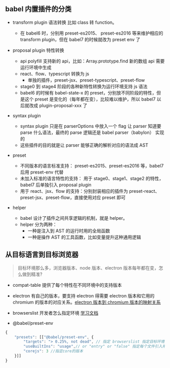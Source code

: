 ## babel 内置插件的分类

- transform plugin 语法转换 比如 class 转 function。
  - 在 babel6 时，分别用 preset-es2015、 preset-es2016 等来维护相应的 transform plugin，但在 babel7 的时候就改为 preset env 了

- proposal plugin 特性转换
  - api polyfill 支持新的 api，比如：Array.prototype.find 新的数组 api 需要运行环境中生成
  - react、flow、typescript 转换为 js
    - 单独的插件，preset-jsx、preset-typescript、preset-flow
  - stage0 到 stage4 阶段的各种新特性转换为运行环境支持 js 语法
  - babel6 的时候有 babel-state-x 的 preset，分别放不同阶段的特性，但是这个 preset 是变化的（每年都在变），比较难以维护，所以 babel7 以后就改成 plugin-proposal-xxx 了

- syntax plugin
  - syntax plugin 只是在 parserOptions 中放入一个 flag 让 parser 知道要 parse 什么语法，最终的 parse 逻辑还是 babel parser（babylon） 实现的
  - 这些插件的目的就是让 parser 能够正确的解析对应的语法成 AST

- preset
  - 不同版本的语言标准支持： preset-es2015、preset-es2016 等，babel7 后用 preset-env 代替
  - 未加入标准的语言特性的支持： 用于 stage0、stage1、stage2 的特性，babel7 后单独引入 proposal plugin
  - 用于 react、jsx、flow 的支持：分别封装相应的插件为 preset-react、preset-jsx、preset-flow，直接使用对应 preset 即可

- helper
  - babel 设计了插件之间共享逻辑的机制，就是 helper。
  - helper 分为两种：
    - 一种是注入到 AST 的运行时用的全局函数
    - 一种是操作 AST 的工具函数，比如变量提升这种通用逻辑

## 从目标语言到目标浏览器
> 目标环境那么多，浏览器版本、node 版本、electron 版本每年都在变，怎么做到精准?

- compat-table 提供了每个特性在不同环境中的支持版本

- electron 有自己的版本，要支持 electron 得需要 electron 版本和它用的 chromium 的版本的对应关系。[electron 版本到 chromium 版本的映射关系](https://github.com/Kilian/electron-to-chromium)

- browserslist 开发者怎么指定环境 [学习文档](https://github.com/browserslist/browserslist#queries)

- @babel/preset-env

```javascript
{
    "presets": [["@babel/preset-env", { 
        "targets": "> 0.25%, not dead", // 指定 browserslist 指定目标环境范围
        "useBuiltIns": "usage",// or "entry" or "false" 指定每个文件引入用到的
        "corejs": 3 //指定core的版本
    }]]
}
```


